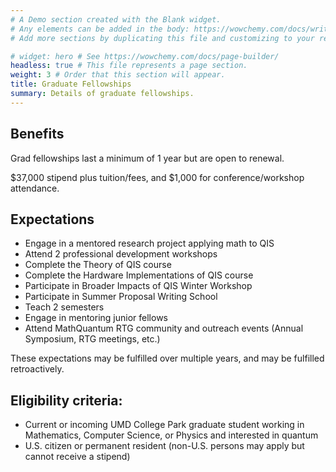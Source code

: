 ```yaml
---
# A Demo section created with the Blank widget.
# Any elements can be added in the body: https://wowchemy.com/docs/writing-markdown-latex/
# Add more sections by duplicating this file and customizing to your requirements.

# widget: hero # See https://wowchemy.com/docs/page-builder/
headless: true # This file represents a page section.
weight: 3 # Order that this section will appear.
title: Graduate Fellowships
summary: Details of graduate fellowships.
---
```

## Benefits

Grad fellowships last a minimum of 1 year but are open to renewal.

$37,000 stipend plus tuition/fees, and $1,000 for conference/workshop attendance.

## Expectations
- Engage in a mentored research project applying math to QIS
- Attend 2 professional development workshops
- Complete the Theory of QIS course
- Complete the Hardware Implementations of QIS course
- Participate in Broader Impacts of QIS Winter Workshop
- Participate in Summer Proposal Writing School
- Teach 2 semesters
- Engage in mentoring junior fellows
- Attend MathQuantum RTG community and outreach events (Annual Symposium, RTG meetings, etc.)

These expectations may be fulfilled over multiple years, and may be fulfilled retroactively.

## Eligibility criteria:
- Current or incoming UMD College Park graduate student working in Mathematics, Computer Science, or Physics and interested in quantum
- U.S. citizen or permanent resident (non-U.S. persons may apply but cannot receive a stipend)